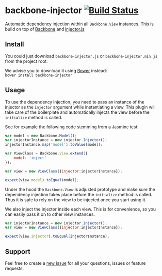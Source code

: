 # backbone-injector [![Build Status](https://travis-ci.org/biggerboat/backbone-injector.png)](https://travis-ci.org/biggerboat/backbone-injector)

Automatic dependency injection within all ```Backbone.View``` instances. This is build on top of [Backbone](https://github.com/jashkenas/backbone) and [injector.js](https://github.com/biggerboat/injector.js)

## Install
You could just download ```backbone-injector.js``` or ```backbone-injector.min.js``` from the project root.

We advise you to download it using [Bower](http://http://bower.io/) instead:  
```bower install backbone-injector```

## Usage
To use the dependency injection, you need to pass an instance of the injector as the ```injector``` argument while instantiating a view.
This plugin will take care of the boilerplate and automatically injects the view before the ```initialize``` method is called.

See for example the following code stemming from a Jasmine test:
```JavaScript
var model = new Backbone.Model();
var injectorInstance = new injector.Injector();
injectorInstance.map('model').toValue(model);

var ViewClass = Backbone.View.extend({
	model: 'inject'
});

var view = new ViewClass({injector:injectorInstance});

expect(view.model).toEqual(model);
```

Under the hood the ```Backbone.View``` is adjusted prototype and make sure the dependency injection takes place before the ```initialize``` method is called.
Thus it is safe to rely on the view to be injected once you start using it.

We also inject the injector inside each view. This is for convenience, so you can easily pass it on to other view instances.
```JavaScript
var injectorInstance = new injector.Injector();
var view = new ViewClass({injector:injectorInstance});

expect(view.injector).toEqual(injectorInstance);
```

## Support
Feel free to create a [new issue](https://github.com/biggerboat/backbone-injector/issues/new) for all your questions, issues or feature requests.
